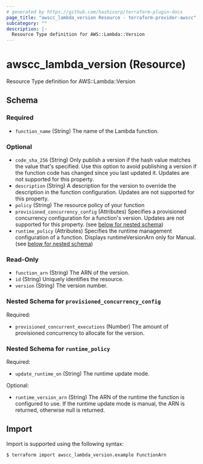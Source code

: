 ```yaml
---
# generated by https://github.com/hashicorp/terraform-plugin-docs
page_title: "awscc_lambda_version Resource - terraform-provider-awscc"
subcategory: ""
description: |-
  Resource Type definition for AWS::Lambda::Version
---
```


# awscc_lambda_version (Resource)

Resource Type definition for AWS::Lambda::Version



<!-- schema generated by tfplugindocs -->
## Schema

### Required

- `function_name` (String) The name of the Lambda function.

### Optional

- `code_sha_256` (String) Only publish a version if the hash value matches the value that's specified. Use this option to avoid publishing a version if the function code has changed since you last updated it. Updates are not supported for this property.
- `description` (String) A description for the version to override the description in the function configuration. Updates are not supported for this property.
- `policy` (String) The resource policy of your function
- `provisioned_concurrency_config` (Attributes) Specifies a provisioned concurrency configuration for a function's version. Updates are not supported for this property. (see [below for nested schema](#nestedatt--provisioned_concurrency_config))
- `runtime_policy` (Attributes) Specifies the runtime management configuration of a function. Displays runtimeVersionArn only for Manual. (see [below for nested schema](#nestedatt--runtime_policy))

### Read-Only

- `function_arn` (String) The ARN of the version.
- `id` (String) Uniquely identifies the resource.
- `version` (String) The version number.

<a id="nestedatt--provisioned_concurrency_config"></a>
### Nested Schema for `provisioned_concurrency_config`

Required:

- `provisioned_concurrent_executions` (Number) The amount of provisioned concurrency to allocate for the version.


<a id="nestedatt--runtime_policy"></a>
### Nested Schema for `runtime_policy`

Required:

- `update_runtime_on` (String) The runtime update mode.

Optional:

- `runtime_version_arn` (String) The ARN of the runtime the function is configured to use. If the runtime update mode is manual, the ARN is returned, otherwise null is returned.

## Import

Import is supported using the following syntax:

```shell
$ terraform import awscc_lambda_version.example FunctionArn
```

